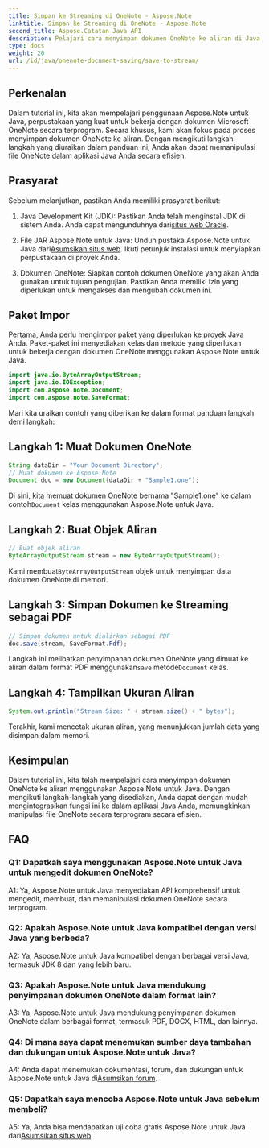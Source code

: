```yaml
---
title: Simpan ke Streaming di OneNote - Aspose.Note
linktitle: Simpan ke Streaming di OneNote - Aspose.Note
second_title: Aspose.Catatan Java API
description: Pelajari cara menyimpan dokumen OneNote ke aliran di Java menggunakan Aspose.Note. Integrasikan fungsi ini dengan mudah ke dalam aplikasi Anda.
type: docs
weight: 20
url: /id/java/onenote-document-saving/save-to-stream/
---
```

## Perkenalan

Dalam tutorial ini, kita akan mempelajari penggunaan Aspose.Note untuk Java, perpustakaan yang kuat untuk bekerja dengan dokumen Microsoft OneNote secara terprogram. Secara khusus, kami akan fokus pada proses menyimpan dokumen OneNote ke aliran. Dengan mengikuti langkah-langkah yang diuraikan dalam panduan ini, Anda akan dapat memanipulasi file OneNote dalam aplikasi Java Anda secara efisien.

## Prasyarat

Sebelum melanjutkan, pastikan Anda memiliki prasyarat berikut:

1.  Java Development Kit (JDK): Pastikan Anda telah menginstal JDK di sistem Anda. Anda dapat mengunduhnya dari[situs web Oracle](https://www.oracle.com/java/technologies/javase-jdk11-downloads.html).
   
2.  File JAR Aspose.Note untuk Java: Unduh pustaka Aspose.Note untuk Java dari[Asumsikan situs web](https://releases.aspose.com/note/java/). Ikuti petunjuk instalasi untuk menyiapkan perpustakaan di proyek Anda.

3. Dokumen OneNote: Siapkan contoh dokumen OneNote yang akan Anda gunakan untuk tujuan pengujian. Pastikan Anda memiliki izin yang diperlukan untuk mengakses dan mengubah dokumen ini.

## Paket Impor

Pertama, Anda perlu mengimpor paket yang diperlukan ke proyek Java Anda. Paket-paket ini menyediakan kelas dan metode yang diperlukan untuk bekerja dengan dokumen OneNote menggunakan Aspose.Note untuk Java.

```java
import java.io.ByteArrayOutputStream;
import java.io.IOException;
import com.aspose.note.Document;
import com.aspose.note.SaveFormat;
```

Mari kita uraikan contoh yang diberikan ke dalam format panduan langkah demi langkah:

## Langkah 1: Muat Dokumen OneNote

```java
String dataDir = "Your Document Directory";
// Muat dokumen ke Aspose.Note
Document doc = new Document(dataDir + "Sample1.one");
```

 Di sini, kita memuat dokumen OneNote bernama "Sample1.one" ke dalam contoh`Document` kelas menggunakan Aspose.Note untuk Java.

## Langkah 2: Buat Objek Aliran

```java
// Buat objek aliran
ByteArrayOutputStream stream = new ByteArrayOutputStream();
```

 Kami membuat`ByteArrayOutputStream` objek untuk menyimpan data dokumen OneNote di memori.

## Langkah 3: Simpan Dokumen ke Streaming sebagai PDF

```java
// Simpan dokumen untuk dialirkan sebagai PDF
doc.save(stream, SaveFormat.Pdf);
```

 Langkah ini melibatkan penyimpanan dokumen OneNote yang dimuat ke aliran dalam format PDF menggunakan`save` metode`Document` kelas.

## Langkah 4: Tampilkan Ukuran Aliran

```java
System.out.println("Stream Size: " + stream.size() + " bytes");
```

Terakhir, kami mencetak ukuran aliran, yang menunjukkan jumlah data yang disimpan dalam memori.

## Kesimpulan

Dalam tutorial ini, kita telah mempelajari cara menyimpan dokumen OneNote ke aliran menggunakan Aspose.Note untuk Java. Dengan mengikuti langkah-langkah yang disediakan, Anda dapat dengan mudah mengintegrasikan fungsi ini ke dalam aplikasi Java Anda, memungkinkan manipulasi file OneNote secara terprogram secara efisien.

## FAQ

### Q1: Dapatkah saya menggunakan Aspose.Note untuk Java untuk mengedit dokumen OneNote?

A1: Ya, Aspose.Note untuk Java menyediakan API komprehensif untuk mengedit, membuat, dan memanipulasi dokumen OneNote secara terprogram.

### Q2: Apakah Aspose.Note untuk Java kompatibel dengan versi Java yang berbeda?

A2: Ya, Aspose.Note untuk Java kompatibel dengan berbagai versi Java, termasuk JDK 8 dan yang lebih baru.

### Q3: Apakah Aspose.Note untuk Java mendukung penyimpanan dokumen OneNote dalam format lain?

A3: Ya, Aspose.Note untuk Java mendukung penyimpanan dokumen OneNote dalam berbagai format, termasuk PDF, DOCX, HTML, dan lainnya.

### Q4: Di mana saya dapat menemukan sumber daya tambahan dan dukungan untuk Aspose.Note untuk Java?

A4: Anda dapat menemukan dokumentasi, forum, dan dukungan untuk Aspose.Note untuk Java di[Asumsikan forum](https://forum.aspose.com/c/note/28).

### Q5: Dapatkah saya mencoba Aspose.Note untuk Java sebelum membeli?

 A5: Ya, Anda bisa mendapatkan uji coba gratis Aspose.Note untuk Java dari[Asumsikan situs web](https://releases.aspose.com/).